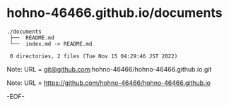 # hohno-46466.github.io/documents

    ./documents
     ├──  README.md
     └──  index.md -> README.md
     
     0 directories, 2 files (Tue Nov 15 04:29:46 JST 2022)


Note: URL = git@github.com:hohno-46466/hohno-46466.github.io.git

Note: URL = https://github.com/hohno-46466/hohno-46466.github.io

-EOF-
